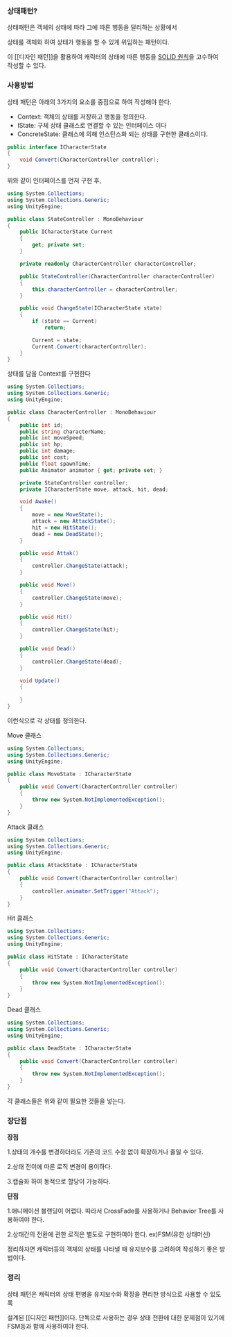 ### 상태패턴?

상태패턴은 객체의 상태에 따라 그에 따른 행동을 달리하는 상황에서

상태를 객체화 하여 상태가 행동을 할 수 있게 위임하는 패턴이다.

이 [[디자인 패턴]]을 활용하여 캐릭터의 상태에 따른 행동을 [SOLID 원칙](SOLID%20원칙.md)을 고수하여 작성할 수 있다.

### 사용방법

상태 패턴은 아래의 3가지의 요소를 중점으로 하여 작성해야 한다.

- Context: 객체의 상태를 저장하고 행동을 정의한다.
- IState: 구체 상태 클래스로 연결할 수 있는 인터페이스 이다
- ConcreteState: 클래스에 의해 인스턴스화 되는 상태를 구현한 클래스이다.

```csharp
public interface ICharacterState
{
    void Convert(CharacterController controller);
}
```

위와 같이 인터페이스를 먼저 구현 후,

```csharp
using System.Collections;
using System.Collections.Generic;
using UnityEngine;

public class StateController : MonoBehaviour
{
    public ICharacterState Current
    {
        get; private set;
    }

    private readonly CharacterController characterController;

    public StateController(CharacterController characterController)
    {
        this.characterController = characterController;
    }

    public void ChangeState(ICharacterState state)
    {
        if (state == Current)
            return;

        Current = state;
        Current.Convert(characterController);
    }
}
```

상태를 담을 Context를 구현한다

```csharp
using System.Collections;
using System.Collections.Generic;
using UnityEngine;

public class CharacterController : MonoBehaviour
{
    public int id;
    public string characterName;
    public int moveSpeed;
    public int hp;
    public int damage;
    public int cost;
    public float spawnTime;
    public Animator animator { get; private set; }

    private StateController controller;
    private ICharacterState move, attack, hit, dead;

    void Awake()
    {
        move = new MoveState();
        attack = new AttackState();
        hit = new HitState();
        dead = new DeadState();
    }

    public void Attak()
    {
        controller.ChangeState(attack);
    }

    public void Move()
    {
        controller.ChangeState(move);
    }

    public void Hit()
    {
        controller.ChangeState(hit);
    }

    public void Dead()
    {
        controller.ChangeState(dead);
    }

    void Update()
    {
        
    }
}
```

이런식으로 각 상태를 정의한다.

Move 클래스

```csharp
using System.Collections;
using System.Collections.Generic;
using UnityEngine;

public class MoveState : ICharacterState
{
    public void Convert(CharacterController controller)
    {
        throw new System.NotImplementedException();
    }
}
```

Attack 클래스

```csharp
using System.Collections;
using System.Collections.Generic;
using UnityEngine;

public class AttackState : ICharacterState
{
    public void Convert(CharacterController controller)
    {
        controller.animator.SetTrigger("Attack");
    }
}
```

Hit 클래스

```csharp
using System.Collections;
using System.Collections.Generic;
using UnityEngine;

public class HitState : ICharacterState
{
    public void Convert(CharacterController controller)
    {
        throw new System.NotImplementedException();
    }
}
```

Dead 클래스

```csharp
using System.Collections;
using System.Collections.Generic;
using UnityEngine;

public class DeadState : ICharacterState
{
    public void Convert(CharacterController controller)
    {
        throw new System.NotImplementedException();
    }
}
```

각 클래스들은 위와 같이 필요한 것들을 넣는다.

### 장단점

**장점**

1.상태의 개수를 변경하더라도 기존의 코드 수정 없이 확장하거나 줄일 수 있다.

2.상태 전이에 따른 로직 변경이 용이하다.

3.캡슐화 하여 동적으로 할당이 가능하다.

**단점**

1.애니메이션 블랜딩이 어렵다. 따라서 CrossFade를 사용하거나 Behavior Tree를 사용하여야 한다.

2.상태간의 전환에 관한 로직은 별도로 구현하여야 한다. ex)FSM(유한 상태머신)

정리하자면 캐릭터등의 객체의 상태를 나타낼 때 유지보수를 고려하여 작성하기 좋은 방법이다.

### 정리

상태 패턴은 캐릭터의 상태 편병을 유지보수와 확장을 편리한 방식으로 사용할 수 있도록

설계된 [[디자인 패턴]]이다. 단독으로 사용하는 경우 상태 전환에 대한 문제점이 있기에 FSM등과 함께 사용하여야 한다.